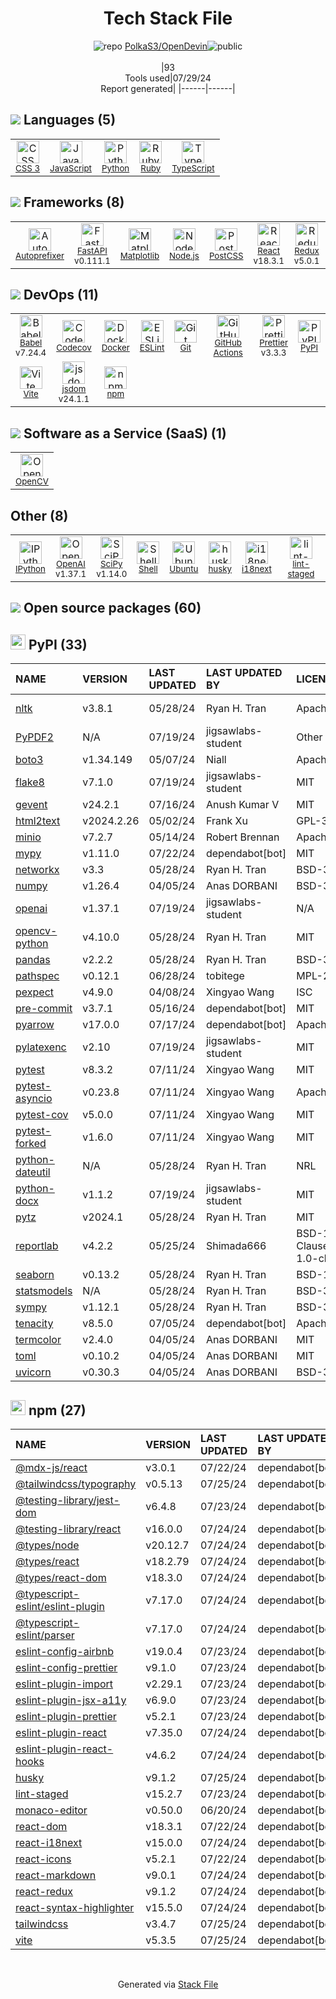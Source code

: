 <!--
&lt;--- Readme.md Snippet without images Start ---&gt;
## Tech Stack
PolkaS3/OpenDevin is built on the following main stack:

- [JavaScript](https://developer.mozilla.org/en-US/docs/Web/JavaScript) – Languages
- [Python](https://www.python.org) – Languages
- [Ruby](https://www.ruby-lang.org) – Languages
- [TypeScript](http://www.typescriptlang.org) – Languages
- [Autoprefixer](https://github.com/postcss/autoprefixer) – CSS Pre-processors / Extensions
- [FastAPI](https://fastapi.tiangolo.com/) – Microframeworks (Backend)
- [Matplotlib](http://matplotlib.org) – Charting Libraries
- [Node.js](http://nodejs.org/) – Frameworks (Full Stack)
- [PostCSS](https://github.com/postcss/postcss) – CSS Pre-processors / Extensions
- [React](https://reactjs.org/) – Javascript UI Libraries
- [Redux](https://redux.js.org/) – State Management Library
- [Tailwind CSS](https://tailwindcss.com) – Front-End Frameworks
- [Babel](http://babeljs.io/) – JavaScript Compilers
- [Codecov](https://codecov.io/) – Code Coverage
- [Docker](https://www.docker.com/) – Virtual Machine Platforms & Containers
- [ESLint](http://eslint.org/) – Code Review
- [GitHub Actions](https://github.com/features/actions) – Continuous Integration
- [Prettier](https://prettier.io/) – Code Review
- [Vite](https://vitejs.dev/) – JS Build Tools / JS Task Runners
- [jsdom](https://github.com/jsdom/jsdom) – Headless Browsers
- [OpenCV](http://opencv.org/) – Image Processing and Management
- [IPython](http://ipython.org/index.html) – Shells
- [OpenAI](https://openai.com/) – Large Language Models
- [SciPy](http://www.scipy.org) – Data Science Tools
- [Shell](https://en.wikipedia.org/wiki/Shell_script) – Shells
- [Ubuntu](http://www.ubuntu.com/) – Operating Systems
- [i18next](https://www.i18next.com/) – Translation Service

Full tech stack [here](/techstack.md)

&lt;--- Readme.md Snippet without images End ---&gt;

&lt;--- Readme.md Snippet with images Start ---&gt;
## Tech Stack
PolkaS3/OpenDevin is built on the following main stack:

- <img width='25' height='25' src='https://img.stackshare.io/service/1209/javascript.jpeg' alt='JavaScript'/> [JavaScript](https://developer.mozilla.org/en-US/docs/Web/JavaScript) – Languages
- <img width='25' height='25' src='https://img.stackshare.io/service/993/pUBY5pVj.png' alt='Python'/> [Python](https://www.python.org) – Languages
- <img width='25' height='25' src='https://img.stackshare.io/service/989/ruby.png' alt='Ruby'/> [Ruby](https://www.ruby-lang.org) – Languages
- <img width='25' height='25' src='https://img.stackshare.io/service/1612/bynNY5dJ.jpg' alt='TypeScript'/> [TypeScript](http://www.typescriptlang.org) – Languages
- <img width='25' height='25' src='https://img.stackshare.io/service/2202/72d087642cfce6fef6f2dabec5bf49e8_400x400.png' alt='Autoprefixer'/> [Autoprefixer](https://github.com/postcss/autoprefixer) – CSS Pre-processors / Extensions
- <img width='25' height='25' src='https://img.stackshare.io/service/25014/default_f6ff39141b468e832d1bc59fc98a060df604d44d.png' alt='FastAPI'/> [FastAPI](https://fastapi.tiangolo.com/) – Microframeworks (Backend)
- <img width='25' height='25' src='https://img.stackshare.io/service/2993/2DZC4KaA_400x400.jpg' alt='Matplotlib'/> [Matplotlib](http://matplotlib.org) – Charting Libraries
- <img width='25' height='25' src='https://img.stackshare.io/service/1011/n1JRsFeB_400x400.png' alt='Node.js'/> [Node.js](http://nodejs.org/) – Frameworks (Full Stack)
- <img width='25' height='25' src='https://img.stackshare.io/service/3339/rlFcjEdI.png' alt='PostCSS'/> [PostCSS](https://github.com/postcss/postcss) – CSS Pre-processors / Extensions
- <img width='25' height='25' src='https://img.stackshare.io/service/1020/OYIaJ1KK.png' alt='React'/> [React](https://reactjs.org/) – Javascript UI Libraries
- <img width='25' height='25' src='https://img.stackshare.io/service/4074/13142323.png' alt='Redux'/> [Redux](https://redux.js.org/) – State Management Library
- <img width='25' height='25' src='https://img.stackshare.io/service/8158/default_660b7c41c3ba489cb581eec89c04655404258c19.png' alt='Tailwind CSS'/> [Tailwind CSS](https://tailwindcss.com) – Front-End Frameworks
- <img width='25' height='25' src='https://img.stackshare.io/service/2739/-1wfGjNw.png' alt='Babel'/> [Babel](http://babeljs.io/) – JavaScript Compilers
- <img width='25' height='25' src='https://img.stackshare.io/service/2673/Codecov_Mark_Circle_Pink.png' alt='Codecov'/> [Codecov](https://codecov.io/) – Code Coverage
- <img width='25' height='25' src='https://img.stackshare.io/service/586/n4u37v9t_400x400.png' alt='Docker'/> [Docker](https://www.docker.com/) – Virtual Machine Platforms & Containers
- <img width='25' height='25' src='https://img.stackshare.io/service/3337/Q4L7Jncy.jpg' alt='ESLint'/> [ESLint](http://eslint.org/) – Code Review
- <img width='25' height='25' src='https://img.stackshare.io/service/11563/actions.png' alt='GitHub Actions'/> [GitHub Actions](https://github.com/features/actions) – Continuous Integration
- <img width='25' height='25' src='https://img.stackshare.io/service/7035/default_66f265943abed56bcdbfca1c866a4261b1fbb063.jpg' alt='Prettier'/> [Prettier](https://prettier.io/) – Code Review
- <img width='25' height='25' src='https://img.stackshare.io/service/21547/default_1aeac791cde11ff66cc0b20dcc6144eeb185c905.png' alt='Vite'/> [Vite](https://vitejs.dev/) – JS Build Tools / JS Task Runners
- <img width='25' height='25' src='https://img.stackshare.io/service/7054/preview.jpeg' alt='jsdom'/> [jsdom](https://github.com/jsdom/jsdom) – Headless Browsers
- <img width='25' height='25' src='https://img.stackshare.io/service/1293/opencv-logo-64x64.png' alt='OpenCV'/> [OpenCV](http://opencv.org/) – Image Processing and Management
- <img width='25' height='25' src='https://img.stackshare.io/service/4477/820a0bb9a44fe5a1d640993ab1e6fd84_400x400.png' alt='IPython'/> [IPython](http://ipython.org/index.html) – Shells
- <img width='25' height='25' src='https://img.stackshare.io/service/48786/default_8b1119bcbb159cebebc2f6cfc9cd2e359b169d22.jpg' alt='OpenAI'/> [OpenAI](https://openai.com/) – Large Language Models
- <img width='25' height='25' src='https://img.stackshare.io/service/3303/scipyshiny_small.png' alt='SciPy'/> [SciPy](http://www.scipy.org) – Data Science Tools
- <img width='25' height='25' src='https://img.stackshare.io/service/4631/default_c2062d40130562bdc836c13dbca02d318205a962.png' alt='Shell'/> [Shell](https://en.wikipedia.org/wiki/Shell_script) – Shells
- <img width='25' height='25' src='https://img.stackshare.io/service/3511/cof_orange_hex.jpg' alt='Ubuntu'/> [Ubuntu](http://www.ubuntu.com/) – Operating Systems
- <img width='25' height='25' src='https://img.stackshare.io/service/4747/default_82286a88bf01c80539ebd1d6dbea1b25df8af16d.png' alt='i18next'/> [i18next](https://www.i18next.com/) – Translation Service

Full tech stack [here](/techstack.md)

&lt;--- Readme.md Snippet with images End ---&gt;
-->
<div align="center">

# Tech Stack File
![](https://img.stackshare.io/repo.svg "repo") [PolkaS3/OpenDevin](https://github.com/PolkaS3/OpenDevin)![](https://img.stackshare.io/public_badge.svg "public")
<br/><br/>
|93<br/>Tools used|07/29/24 <br/>Report generated|
|------|------|
</div>

## <img src='https://img.stackshare.io/languages.svg'/> Languages (5)
<table><tr>
  <td align='center'>
  <img width='36' height='36' src='https://img.stackshare.io/service/6727/css.png' alt='CSS 3'>
  <br>
  <sub><a href="https://developer.mozilla.org/en-US/docs/Web/CSS/CSS3">CSS 3</a></sub>
  <br>
  <sub></sub>
</td>

<td align='center'>
  <img width='36' height='36' src='https://img.stackshare.io/service/1209/javascript.jpeg' alt='JavaScript'>
  <br>
  <sub><a href="https://developer.mozilla.org/en-US/docs/Web/JavaScript">JavaScript</a></sub>
  <br>
  <sub></sub>
</td>

<td align='center'>
  <img width='36' height='36' src='https://img.stackshare.io/service/993/pUBY5pVj.png' alt='Python'>
  <br>
  <sub><a href="https://www.python.org">Python</a></sub>
  <br>
  <sub></sub>
</td>

<td align='center'>
  <img width='36' height='36' src='https://img.stackshare.io/service/989/ruby.png' alt='Ruby'>
  <br>
  <sub><a href="https://www.ruby-lang.org">Ruby</a></sub>
  <br>
  <sub></sub>
</td>

<td align='center'>
  <img width='36' height='36' src='https://img.stackshare.io/service/1612/bynNY5dJ.jpg' alt='TypeScript'>
  <br>
  <sub><a href="http://www.typescriptlang.org">TypeScript</a></sub>
  <br>
  <sub></sub>
</td>

</tr>
</table>

## <img src='https://img.stackshare.io/frameworks.svg'/> Frameworks (8)
<table><tr>
  <td align='center'>
  <img width='36' height='36' src='https://img.stackshare.io/service/2202/72d087642cfce6fef6f2dabec5bf49e8_400x400.png' alt='Autoprefixer'>
  <br>
  <sub><a href="https://github.com/postcss/autoprefixer">Autoprefixer</a></sub>
  <br>
  <sub></sub>
</td>

<td align='center'>
  <img width='36' height='36' src='https://img.stackshare.io/service/25014/default_f6ff39141b468e832d1bc59fc98a060df604d44d.png' alt='FastAPI'>
  <br>
  <sub><a href="https://fastapi.tiangolo.com/">FastAPI</a></sub>
  <br>
  <sub>v0.111.1</sub>
</td>

<td align='center'>
  <img width='36' height='36' src='https://img.stackshare.io/service/2993/2DZC4KaA_400x400.jpg' alt='Matplotlib'>
  <br>
  <sub><a href="http://matplotlib.org">Matplotlib</a></sub>
  <br>
  <sub></sub>
</td>

<td align='center'>
  <img width='36' height='36' src='https://img.stackshare.io/service/1011/n1JRsFeB_400x400.png' alt='Node.js'>
  <br>
  <sub><a href="http://nodejs.org/">Node.js</a></sub>
  <br>
  <sub></sub>
</td>

<td align='center'>
  <img width='36' height='36' src='https://img.stackshare.io/service/3339/rlFcjEdI.png' alt='PostCSS'>
  <br>
  <sub><a href="https://github.com/postcss/postcss">PostCSS</a></sub>
  <br>
  <sub></sub>
</td>

<td align='center'>
  <img width='36' height='36' src='https://img.stackshare.io/service/1020/OYIaJ1KK.png' alt='React'>
  <br>
  <sub><a href="https://reactjs.org/">React</a></sub>
  <br>
  <sub>v18.3.1</sub>
</td>

<td align='center'>
  <img width='36' height='36' src='https://img.stackshare.io/service/4074/13142323.png' alt='Redux'>
  <br>
  <sub><a href="https://redux.js.org/">Redux</a></sub>
  <br>
  <sub>v5.0.1</sub>
</td>

<td align='center'>
  <img width='36' height='36' src='https://img.stackshare.io/service/8158/default_660b7c41c3ba489cb581eec89c04655404258c19.png' alt='Tailwind CSS'>
  <br>
  <sub><a href="https://tailwindcss.com">Tailwind CSS</a></sub>
  <br>
  <sub></sub>
</td>

</tr>
</table>

## <img src='https://img.stackshare.io/devops.svg'/> DevOps (11)
<table><tr>
  <td align='center'>
  <img width='36' height='36' src='https://img.stackshare.io/service/2739/-1wfGjNw.png' alt='Babel'>
  <br>
  <sub><a href="http://babeljs.io/">Babel</a></sub>
  <br>
  <sub>v7.24.4</sub>
</td>

<td align='center'>
  <img width='36' height='36' src='https://img.stackshare.io/service/2673/Codecov_Mark_Circle_Pink.png' alt='Codecov'>
  <br>
  <sub><a href="https://codecov.io/">Codecov</a></sub>
  <br>
  <sub></sub>
</td>

<td align='center'>
  <img width='36' height='36' src='https://img.stackshare.io/service/586/n4u37v9t_400x400.png' alt='Docker'>
  <br>
  <sub><a href="https://www.docker.com/">Docker</a></sub>
  <br>
  <sub></sub>
</td>

<td align='center'>
  <img width='36' height='36' src='https://img.stackshare.io/service/3337/Q4L7Jncy.jpg' alt='ESLint'>
  <br>
  <sub><a href="http://eslint.org/">ESLint</a></sub>
  <br>
  <sub></sub>
</td>

<td align='center'>
  <img width='36' height='36' src='https://img.stackshare.io/service/1046/git.png' alt='Git'>
  <br>
  <sub><a href="http://git-scm.com/">Git</a></sub>
  <br>
  <sub></sub>
</td>

<td align='center'>
  <img width='36' height='36' src='https://img.stackshare.io/service/11563/actions.png' alt='GitHub Actions'>
  <br>
  <sub><a href="https://github.com/features/actions">GitHub Actions</a></sub>
  <br>
  <sub></sub>
</td>

<td align='center'>
  <img width='36' height='36' src='https://img.stackshare.io/service/7035/default_66f265943abed56bcdbfca1c866a4261b1fbb063.jpg' alt='Prettier'>
  <br>
  <sub><a href="https://prettier.io/">Prettier</a></sub>
  <br>
  <sub>v3.3.3</sub>
</td>

<td align='center'>
  <img width='36' height='36' src='https://img.stackshare.io/service/12572/-RIWgodF_400x400.jpg' alt='PyPI'>
  <br>
  <sub><a href="https://pypi.org/">PyPI</a></sub>
  <br>
  <sub></sub>
</td>

</tr>
<tr>
  <td align='center'>
  <img width='36' height='36' src='https://img.stackshare.io/service/21547/default_1aeac791cde11ff66cc0b20dcc6144eeb185c905.png' alt='Vite'>
  <br>
  <sub><a href="https://vitejs.dev/">Vite</a></sub>
  <br>
  <sub></sub>
</td>

<td align='center'>
  <img width='36' height='36' src='https://img.stackshare.io/service/7054/preview.jpeg' alt='jsdom'>
  <br>
  <sub><a href="https://github.com/jsdom/jsdom">jsdom</a></sub>
  <br>
  <sub>v24.1.1</sub>
</td>

<td align='center'>
  <img width='36' height='36' src='https://img.stackshare.io/service/1120/lejvzrnlpb308aftn31u.png' alt='npm'>
  <br>
  <sub><a href="https://www.npmjs.com/">npm</a></sub>
  <br>
  <sub></sub>
</td>

</tr>
</table>

## <img src='https://img.stackshare.io/saas.svg'/> Software as a Service (SaaS) (1)
<table><tr>
  <td align='center'>
  <img width='36' height='36' src='https://img.stackshare.io/service/1293/opencv-logo-64x64.png' alt='OpenCV'>
  <br>
  <sub><a href="http://opencv.org/">OpenCV</a></sub>
  <br>
  <sub></sub>
</td>

</tr>
</table>

## Other (8)
<table><tr>
  <td align='center'>
  <img width='36' height='36' src='https://img.stackshare.io/service/4477/820a0bb9a44fe5a1d640993ab1e6fd84_400x400.png' alt='IPython'>
  <br>
  <sub><a href="http://ipython.org/index.html">IPython</a></sub>
  <br>
  <sub></sub>
</td>

<td align='center'>
  <img width='36' height='36' src='https://img.stackshare.io/service/48786/default_8b1119bcbb159cebebc2f6cfc9cd2e359b169d22.jpg' alt='OpenAI'>
  <br>
  <sub><a href="https://openai.com/">OpenAI</a></sub>
  <br>
  <sub>v1.37.1</sub>
</td>

<td align='center'>
  <img width='36' height='36' src='https://img.stackshare.io/service/3303/scipyshiny_small.png' alt='SciPy'>
  <br>
  <sub><a href="http://www.scipy.org">SciPy</a></sub>
  <br>
  <sub>v1.14.0</sub>
</td>

<td align='center'>
  <img width='36' height='36' src='https://img.stackshare.io/service/4631/default_c2062d40130562bdc836c13dbca02d318205a962.png' alt='Shell'>
  <br>
  <sub><a href="https://en.wikipedia.org/wiki/Shell_script">Shell</a></sub>
  <br>
  <sub></sub>
</td>

<td align='center'>
  <img width='36' height='36' src='https://img.stackshare.io/service/3511/cof_orange_hex.jpg' alt='Ubuntu'>
  <br>
  <sub><a href="http://www.ubuntu.com/">Ubuntu</a></sub>
  <br>
  <sub></sub>
</td>

<td align='center'>
  <img width='36' height='36' src='https://img.stackshare.io/service/9527/5502029.jpeg' alt='husky'>
  <br>
  <sub><a href="https://github.com/typicode/husky">husky</a></sub>
  <br>
  <sub></sub>
</td>

<td align='center'>
  <img width='36' height='36' src='https://img.stackshare.io/service/4747/default_82286a88bf01c80539ebd1d6dbea1b25df8af16d.png' alt='i18next'>
  <br>
  <sub><a href="https://www.i18next.com/">i18next</a></sub>
  <br>
  <sub></sub>
</td>

<td align='center'>
  <img width='36' height='36' src='https://img.stackshare.io/service/10577/11071.jpeg' alt='lint-staged'>
  <br>
  <sub><a href="https://github.com/okonet/lint-staged">lint-staged</a></sub>
  <br>
  <sub></sub>
</td>

</tr>
</table>


## <img src='https://img.stackshare.io/group.svg' /> Open source packages (60)</h2>

## <img width='24' height='24' src='https://img.stackshare.io/service/12572/-RIWgodF_400x400.jpg'/> PyPI (33)

|NAME|VERSION|LAST UPDATED|LAST UPDATED BY|LICENSE|VULNERABILITIES|
|:------|:------|:------|:------|:------|:------|
|[nltk](https://pypi.org/project/nltk)|v3.8.1|05/28/24|Ryan H. Tran |Apache-2.0|[CVE-2024-39705](https://github.com/advisories/GHSA-cgvx-9447-vcch) (High)|
|[PyPDF2](https://pypi.org/project/PyPDF2)|N/A|07/19/24|jigsawlabs-student |Other|N/A|
|[boto3](https://pypi.org/project/boto3)|v1.34.149|05/07/24|Niall |Apache-2.0|N/A|
|[flake8](https://pypi.org/project/flake8)|v7.1.0|07/19/24|jigsawlabs-student |MIT|N/A|
|[gevent](https://pypi.org/project/gevent)|v24.2.1|07/16/24|Anush Kumar V |MIT|N/A|
|[html2text](https://pypi.org/project/html2text)|v2024.2.26|05/02/24|Frank Xu |GPL-3.0|N/A|
|[minio](https://pypi.org/project/minio)|v7.2.7|05/14/24|Robert Brennan |Apache-2.0|N/A|
|[mypy](https://pypi.org/project/mypy)|v1.11.0|07/22/24|dependabot[bot] |MIT|N/A|
|[networkx](https://pypi.org/project/networkx)|v3.3|05/28/24|Ryan H. Tran |BSD-3-Clause|N/A|
|[numpy](https://pypi.org/project/numpy)|v1.26.4|04/05/24|Anas DORBANI |BSD-3-Clause|N/A|
|[openai](https://pypi.org/project/openai)|v1.37.1|07/19/24|jigsawlabs-student |N/A|N/A|
|[opencv-python](https://pypi.org/project/opencv-python)|v4.10.0|05/28/24|Ryan H. Tran |MIT|N/A|
|[pandas](https://pypi.org/project/pandas)|v2.2.2|05/28/24|Ryan H. Tran |BSD-3-Clause|N/A|
|[pathspec](https://pypi.org/project/pathspec)|v0.12.1|06/28/24|tobitege |MPL-2.0|N/A|
|[pexpect](https://pypi.org/project/pexpect)|v4.9.0|04/08/24|Xingyao Wang |ISC|N/A|
|[pre-commit](https://pypi.org/project/pre-commit)|v3.7.1|05/16/24|dependabot[bot] |MIT|N/A|
|[pyarrow](https://pypi.org/project/pyarrow)|v17.0.0|07/17/24|dependabot[bot] |Apache-2.0|N/A|
|[pylatexenc](https://pypi.org/project/pylatexenc)|v2.10|07/19/24|jigsawlabs-student |MIT|N/A|
|[pytest](https://pypi.org/project/pytest)|v8.3.2|07/11/24|Xingyao Wang |MIT|N/A|
|[pytest-asyncio](https://pypi.org/project/pytest-asyncio)|v0.23.8|07/11/24|Xingyao Wang |Apache-2.0|N/A|
|[pytest-cov](https://pypi.org/project/pytest-cov)|v5.0.0|07/11/24|Xingyao Wang |MIT|N/A|
|[pytest-forked](https://pypi.org/project/pytest-forked)|v1.6.0|07/11/24|Xingyao Wang |MIT|N/A|
|[python-dateutil](https://pypi.org/project/python-dateutil)|N/A|05/28/24|Ryan H. Tran |NRL|N/A|
|[python-docx](https://pypi.org/project/python-docx)|v1.1.2|07/19/24|jigsawlabs-student |MIT|N/A|
|[pytz](https://pypi.org/project/pytz)|v2024.1|05/28/24|Ryan H. Tran |MIT|N/A|
|[reportlab](https://pypi.org/project/reportlab)|v4.2.2|05/25/24|Shimada666 |BSD-1-Clause,Artistic-1.0-cl8|N/A|
|[seaborn](https://pypi.org/project/seaborn)|v0.13.2|05/28/24|Ryan H. Tran |BSD-1-Clause|N/A|
|[statsmodels](https://pypi.org/project/statsmodels)|N/A|05/28/24|Ryan H. Tran |BSD-3-Clause|N/A|
|[sympy](https://pypi.org/project/sympy)|v1.12.1|05/28/24|Ryan H. Tran |BSD-3-Clause|N/A|
|[tenacity](https://pypi.org/project/tenacity)|v8.5.0|07/05/24|dependabot[bot] |Apache-2.0|N/A|
|[termcolor](https://pypi.org/project/termcolor)|v2.4.0|04/05/24|Anas DORBANI |MIT|N/A|
|[toml](https://pypi.org/project/toml)|v0.10.2|04/05/24|Anas DORBANI |MIT|N/A|
|[uvicorn](https://pypi.org/project/uvicorn)|v0.30.3|04/05/24|Anas DORBANI |BSD-3-Clause|N/A|


## <img width='24' height='24' src='https://img.stackshare.io/service/1120/lejvzrnlpb308aftn31u.png'/> npm (27)

|NAME|VERSION|LAST UPDATED|LAST UPDATED BY|LICENSE|VULNERABILITIES|
|:------|:------|:------|:------|:------|:------|
|[@mdx-js/react](https://www.npmjs.com/@mdx-js/react)|v3.0.1|07/22/24|dependabot[bot] |MIT|N/A|
|[@tailwindcss/typography](https://www.npmjs.com/@tailwindcss/typography)|v0.5.13|07/25/24|dependabot[bot] |N/A|N/A|
|[@testing-library/jest-dom](https://www.npmjs.com/@testing-library/jest-dom)|v6.4.8|07/23/24|dependabot[bot] |MIT|N/A|
|[@testing-library/react](https://www.npmjs.com/@testing-library/react)|v16.0.0|07/24/24|dependabot[bot] |MIT|N/A|
|[@types/node](https://www.npmjs.com/@types/node)|v20.12.7|07/24/24|dependabot[bot] |MIT|N/A|
|[@types/react](https://www.npmjs.com/@types/react)|v18.2.79|07/24/24|dependabot[bot] |MIT|N/A|
|[@types/react-dom](https://www.npmjs.com/@types/react-dom)|v18.3.0|07/24/24|dependabot[bot] |MIT|N/A|
|[@typescript-eslint/eslint-plugin](https://www.npmjs.com/@typescript-eslint/eslint-plugin)|v7.17.0|07/24/24|dependabot[bot] |MIT|N/A|
|[@typescript-eslint/parser](https://www.npmjs.com/@typescript-eslint/parser)|v7.17.0|07/24/24|dependabot[bot] |BSD-2-Clause|N/A|
|[eslint-config-airbnb](https://www.npmjs.com/eslint-config-airbnb)|v19.0.4|07/23/24|dependabot[bot] |MIT|N/A|
|[eslint-config-prettier](https://www.npmjs.com/eslint-config-prettier)|v9.1.0|07/23/24|dependabot[bot] |MIT|N/A|
|[eslint-plugin-import](https://www.npmjs.com/eslint-plugin-import)|v2.29.1|07/23/24|dependabot[bot] |MIT|N/A|
|[eslint-plugin-jsx-a11y](https://www.npmjs.com/eslint-plugin-jsx-a11y)|v6.9.0|07/23/24|dependabot[bot] |MIT|N/A|
|[eslint-plugin-prettier](https://www.npmjs.com/eslint-plugin-prettier)|v5.2.1|07/23/24|dependabot[bot] |MIT|N/A|
|[eslint-plugin-react](https://www.npmjs.com/eslint-plugin-react)|v7.35.0|07/24/24|dependabot[bot] |MIT|N/A|
|[eslint-plugin-react-hooks](https://www.npmjs.com/eslint-plugin-react-hooks)|v4.6.2|07/24/24|dependabot[bot] |MIT|N/A|
|[husky](https://www.npmjs.com/husky)|v9.1.2|07/25/24|dependabot[bot] |MIT|N/A|
|[lint-staged](https://www.npmjs.com/lint-staged)|v15.2.7|07/23/24|dependabot[bot] |MIT|N/A|
|[monaco-editor](https://www.npmjs.com/monaco-editor)|v0.50.0|06/20/24|dependabot[bot] |MIT|N/A|
|[react-dom](https://www.npmjs.com/react-dom)|v18.3.1|07/22/24|dependabot[bot] |MIT|N/A|
|[react-i18next](https://www.npmjs.com/react-i18next)|v15.0.0|07/24/24|dependabot[bot] |MIT|N/A|
|[react-icons](https://www.npmjs.com/react-icons)|v5.2.1|07/22/24|dependabot[bot] |MIT|N/A|
|[react-markdown](https://www.npmjs.com/react-markdown)|v9.0.1|07/24/24|dependabot[bot] |MIT|N/A|
|[react-redux](https://www.npmjs.com/react-redux)|v9.1.2|07/24/24|dependabot[bot] |MIT|N/A|
|[react-syntax-highlighter](https://www.npmjs.com/react-syntax-highlighter)|v15.5.0|07/24/24|dependabot[bot] |MIT|N/A|
|[tailwindcss](https://www.npmjs.com/tailwindcss)|v3.4.7|07/25/24|dependabot[bot] |MIT|N/A|
|[vite](https://www.npmjs.com/vite)|v5.3.5|07/25/24|dependabot[bot] |N/A|N/A|

<br/>
<div align='center'>

Generated via [Stack File](https://github.com/marketplace/stack-file)
